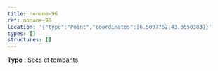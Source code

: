 ```yaml
---
title: noname-96
ref: noname-96
location: '{"type":"Point","coordinates":[6.5097762,43.0550383]}'
types: []
structures: []
---
```


**Type** : Secs et tombants  

